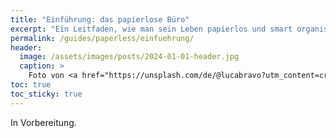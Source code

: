 ```yaml
---
title: "Einführung: das papierlose Büro"
excerpt: "Ein Leitfaden, wie man sein Leben papierlos und smart organisieren kann."
permalink: /guides/paperless/einfuehrung/
header:
  image: /assets/images/posts/2024-01-01-header.jpg
  caption: >
    Foto von <a href="https://unsplash.com/de/@lucabravo?utm_content=creditCopyText&utm_medium=referral&utm_source=unsplash">Luca Bravo</a> auf <a href="https://unsplash.com/de/fotos/apple-macbook-neben-computermaus-auf-tisch-9l_326FISzk?utm_content=creditCopyText&utm_medium=referral&utm_source=unsplash">Unsplash</a>
toc: true
toc_sticky: true
---
```


In Vorbereitung.